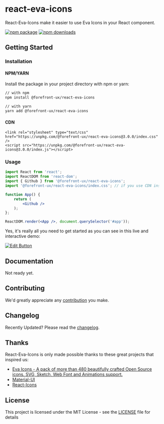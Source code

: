# react-eva-icons
React-Eva-Icons make it easier to use Eva Icons in your React component.

[![npm package](https://img.shields.io/npm/v/@forefront-ux/react-eva-icons/latest.svg)](https://www.npmjs.com/package/@forefront-ux/react-eva-icons)
[![npm downloads](https://img.shields.io/npm/dm/@forefront-ux/react-eva-icons/core.svg)](https://www.npmjs.com/package/@forefront-ux/react-eva-icons)

## Getting Started

### Installation

#### NPM/YARN
Install the package in your project directory with npm or yarn:

```sh
// with npm
npm install @forefront-ux/react-eva-icons

// with yarn
yarn add @forefront-ux/react-eva-icons
```

#### CDN
```
<link rel="stylesheet" type="text/css" href="https://unpkg.com/@forefront-ux/react-eva-icons@3.0.0/index.css" />
<script src="https://unpkg.com/@forefront-ux/react-eva-icons@3.0.0/index.js"></script>
```

### Usage

```jsx
import React from 'react';
import ReactDOM from 'react-dom';
import { Github } from '@forefront-ux/react-eva-icons';
import '@forefront-ux/react-eva-icons/index.css'; // if you use CDN installation, ignore this line.

function App() {
    return (
        <Github />
    );
};

ReactDOM.render(<App />, document.querySelector('#app'));
```
Yes, it's really all you need to get started as you can see in this live and interactive demo:

[![Edit Button](https://codesandbox.io/static/img/play-codesandbox.svg)](https://codesandbox.io/s/github-3nvxo)

## Documentation

Not ready yet.

## Contributing

We'd greatly appreciate any [contribution](./CONTRIBUTING.md) you make.

## Changelog

Recently Updated? Please read the [changelog](https://github.com/forefront-ux/react-eva-icons/releases).

## Thanks

React-Eva-Icons is only made possible thanks to these great projects that inspired us:
- [Eva Icons - A pack of more than 480 beautifully crafted Open Source icons. SVG, Sketch, Web Font and Animations support.](https://akveo.github.io/eva-icons/#/)
- [Material-UI](https://material-ui.com/)
- [React-Icons](https://github.com/react-icons/react-icons)


## License

This project is licensed under the MIT License - see the [LICENSE](./LICENSE) file for details
